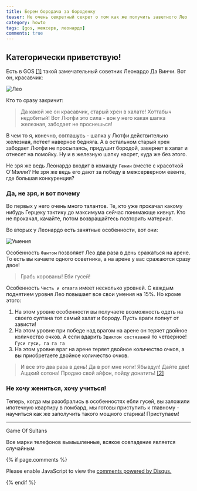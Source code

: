 ```yaml
---
title: Берем бородача за бороденку
teaser: Не очень секретный секрет о том как же получить заветного Лео
category: howto
tags: [gos, межсерв, леонардо]
comments: true
---
```


## Категорически приветствую! 

Есть в GOS [[1]](#explain) такой замечательный советник Леонардо Да Винчи. Вот он, красавчик:

![Лео](https://flicus.github.io/gos/i/leo1.jpg)

Кто то сразу закричит:

> Да какой же он красавчик, старый хрен в халате! Хоттабыч недобитый!
> Вот Лютфи это сила - вон у него какая шапка железная,
> забодает не проснешься!

В чем то я, конечно, соглашусь - шапка у Лютфи действительно железная, потеет наверное бедняга. А в остальном старый хрен забодает Лютфи не просыпаясь, придушит бородой, завернет в халат и отнесет на помойку. Ну и в железную шапку насрет, куда же без этого. 

Не зря же ведь Леонардо входит в команду `Гении` вместе с красоткой О'Мэлли? Не зря же ведь его дают за победу в межсерверном евенте, где большая конкуренция?

### Да, не зря, и вот почему

Во первых у него очень много талантов. Те, кто уже прокачал какому нибудь Герцеку тактику до максимума сейчас понимающе кивнут. Кто не прокачал, качайте, потом возвращайтесь повторить материал. 

Во вторых у Леонардо есть занятные особенности, вот они:

![Умения](https://flicus.github.io/gos/i/leo2.jpg)
 
Особенность `Фантом` позволяет Лео два раза в день сражаться на арене. То есть вы качаете одного советника, а на арене у вас сражаются сразу двое! 

> Грабь корованы! Еби гусей! 

Особенность `Честь и отвага` имеет несколько уровней. С каждым поднятием уровня Лео повышает все свои умения на 15%. Но кроме этого:

 1. На этом уровне особенности вы получаете возможность одеть на своего султана тот самый халат и бороду. Пусть враги лопнут от зависти!
 4. На этом уровне при победе над врагом на арене он теряет двойное количество очков. А если вдарить `Эдиктом состязаний` то четверное! `Гуси гуси, га га га`
 8. На этом уровне враг на арене теряет двойное количество очков, а вы приобретаете двойное количество очков. 
 
> И все это два раза в день! Да в рот мне ноги! 
> Ябывдул! Дайте две! Аццкий сотона!
> Продаю свой айфон, пойду донатить! [[2]](#explain)

### Не хочу жениться, хочу учиться!

Теперь, когда мы разобрались в особенностях ебли гусей, вы заложили ипотечную квартиру в ломбард, мы готовы приступить к главному - научиться как же заполучить такого мощного старика! Приступаем!




---
<a name="1"></a>
Game Of Sultans
 
<a name="2"></a> 
Все марки телефонов вымышленные, всякое совпадение является случайным 

{% if page.comments %} 
<div id="disqus_thread"></div>
<script>

/**
*  RECOMMENDED CONFIGURATION VARIABLES: EDIT AND UNCOMMENT THE SECTION BELOW TO INSERT DYNAMIC VALUES FROM YOUR PLATFORM OR CMS.
*  LEARN WHY DEFINING THESE VARIABLES IS IMPORTANT: https://disqus.com/admin/universalcode/#configuration-variables*/
/*
var disqus_config = function () {
this.page.url = PAGE_URL;  // Replace PAGE_URL with your page's canonical URL variable
this.page.identifier = PAGE_IDENTIFIER; // Replace PAGE_IDENTIFIER with your page's unique identifier variable
};
*/
(function() { // DON'T EDIT BELOW THIS LINE
var d = document, s = d.createElement('script');
s.src = 'https://gos-1.disqus.com/embed.js';
s.setAttribute('data-timestamp', +new Date());
(d.head || d.body).appendChild(s);
})();
</script>
<noscript>Please enable JavaScript to view the <a href="https://disqus.com/?ref_noscript">comments powered by Disqus.</a></noscript>
                            
{% endif %}


 